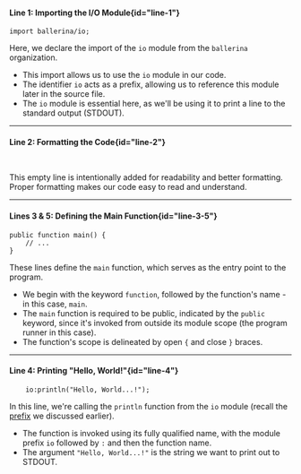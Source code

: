 
#### Line 1: Importing the I/O Module{id="line-1"}

```ballerina {linenos=table,linenostart=1}
import ballerina/io;
```

Here, we declare the import of the `io` module from the `ballerina` organization. 
- This import allows us to use the `io` module in our code.
- The identifier `io` acts as a prefix, allowing us to reference this module later in the source file.
- The `io` module is essential here, as we'll be using it to print a line to the standard output (STDOUT).

--- 
#### Line 2: Formatting the Code{id="line-2"}

```ballerina {linenos=table,linenostart=2}
 
```

This empty line is intentionally added for readability and better formatting. Proper formatting makes our code easy to read and understand.

--- 

#### Lines 3 & 5: Defining the Main Function{id="line-3-5"}

```ballerina {linenos=table,linenostart=3}
public function main() {
    // ...
}
```

These lines define the `main` function, which serves as the entry point to the program. 
- We begin with the keyword `function`, followed by the function's name - in this case, `main`.
- The `main` function is required to be public, indicated by the `public` keyword, since it's invoked from outside its module scope (the program runner in this case).
- The function's scope is delineated by open `{` and close `}` braces.

---

#### Line 4: Printing "Hello, World!"{id="line-4"}

```ballerina {linenos=table,linenostart=4}
    io:println("Hello, World...!");
```

In this line, we're calling the `println` function from the `io` module (recall the [prefix](#line-1) we discussed earlier). 
- The function is invoked using its fully qualified name, with the module prefix `io` followed by `:` and then the function name.
- The argument `"Hello, World...!"` is the string we want to print out to STDOUT.
